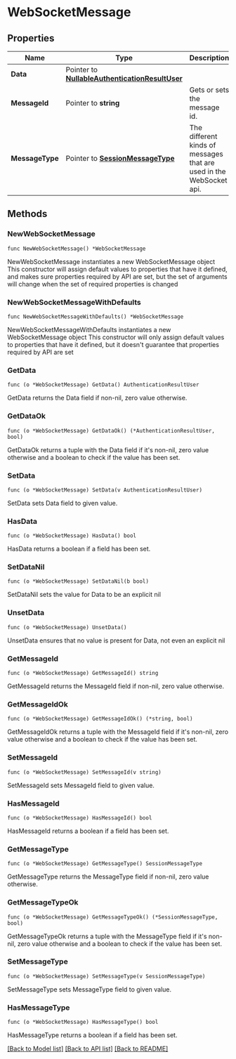 # WebSocketMessage

## Properties

Name | Type | Description | Notes
------------ | ------------- | ------------- | -------------
**Data** | Pointer to [**NullableAuthenticationResultUser**](AuthenticationResultUser.md) |  | [optional] 
**MessageId** | Pointer to **string** | Gets or sets the message id. | [optional] 
**MessageType** | Pointer to [**SessionMessageType**](SessionMessageType.md) | The different kinds of messages that are used in the WebSocket api. | [optional] [readonly] [default to SESSIONMESSAGETYPE_USER_UPDATED]

## Methods

### NewWebSocketMessage

`func NewWebSocketMessage() *WebSocketMessage`

NewWebSocketMessage instantiates a new WebSocketMessage object
This constructor will assign default values to properties that have it defined,
and makes sure properties required by API are set, but the set of arguments
will change when the set of required properties is changed

### NewWebSocketMessageWithDefaults

`func NewWebSocketMessageWithDefaults() *WebSocketMessage`

NewWebSocketMessageWithDefaults instantiates a new WebSocketMessage object
This constructor will only assign default values to properties that have it defined,
but it doesn't guarantee that properties required by API are set

### GetData

`func (o *WebSocketMessage) GetData() AuthenticationResultUser`

GetData returns the Data field if non-nil, zero value otherwise.

### GetDataOk

`func (o *WebSocketMessage) GetDataOk() (*AuthenticationResultUser, bool)`

GetDataOk returns a tuple with the Data field if it's non-nil, zero value otherwise
and a boolean to check if the value has been set.

### SetData

`func (o *WebSocketMessage) SetData(v AuthenticationResultUser)`

SetData sets Data field to given value.

### HasData

`func (o *WebSocketMessage) HasData() bool`

HasData returns a boolean if a field has been set.

### SetDataNil

`func (o *WebSocketMessage) SetDataNil(b bool)`

 SetDataNil sets the value for Data to be an explicit nil

### UnsetData
`func (o *WebSocketMessage) UnsetData()`

UnsetData ensures that no value is present for Data, not even an explicit nil
### GetMessageId

`func (o *WebSocketMessage) GetMessageId() string`

GetMessageId returns the MessageId field if non-nil, zero value otherwise.

### GetMessageIdOk

`func (o *WebSocketMessage) GetMessageIdOk() (*string, bool)`

GetMessageIdOk returns a tuple with the MessageId field if it's non-nil, zero value otherwise
and a boolean to check if the value has been set.

### SetMessageId

`func (o *WebSocketMessage) SetMessageId(v string)`

SetMessageId sets MessageId field to given value.

### HasMessageId

`func (o *WebSocketMessage) HasMessageId() bool`

HasMessageId returns a boolean if a field has been set.

### GetMessageType

`func (o *WebSocketMessage) GetMessageType() SessionMessageType`

GetMessageType returns the MessageType field if non-nil, zero value otherwise.

### GetMessageTypeOk

`func (o *WebSocketMessage) GetMessageTypeOk() (*SessionMessageType, bool)`

GetMessageTypeOk returns a tuple with the MessageType field if it's non-nil, zero value otherwise
and a boolean to check if the value has been set.

### SetMessageType

`func (o *WebSocketMessage) SetMessageType(v SessionMessageType)`

SetMessageType sets MessageType field to given value.

### HasMessageType

`func (o *WebSocketMessage) HasMessageType() bool`

HasMessageType returns a boolean if a field has been set.


[[Back to Model list]](../README.md#documentation-for-models) [[Back to API list]](../README.md#documentation-for-api-endpoints) [[Back to README]](../README.md)


